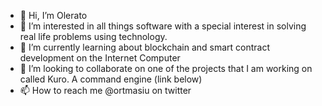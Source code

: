 - 👋 Hi, I’m  Olerato
- 👀 I’m interested in all things software with a special interest in solving real life problems using technology.
- 🌱 I’m currently learning about blockchain and smart contract development on the Internet Computer
- 💞️ I’m looking to collaborate on one of the projects that I am working on called Kuro. A command engine (link below)
- 📫 How to reach me @ortmasiu on twitter
